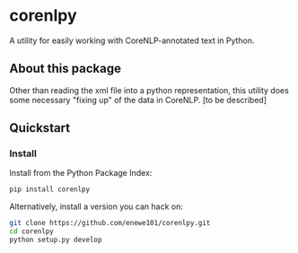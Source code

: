 # corenlpy
A utility for easily working with CoreNLP-annotated text in Python.

## About this package
Other than reading the xml file into a python representation, this utility
does some necessary "fixing up" of the data in CoreNLP.
[to be described]

## Quickstart

### Install
Install from the Python Package Index:
```bash
pip install corenlpy
```

Alternatively, install a version you can hack on:
```bash
git clone https://github.com/enewe101/corenlpy.git
cd corenlpy
python setup.py develop
```

